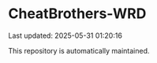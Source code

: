 # CheatBrothers-WRD

Last updated: 2025-05-31 01:20:16

This repository is automatically maintained.
